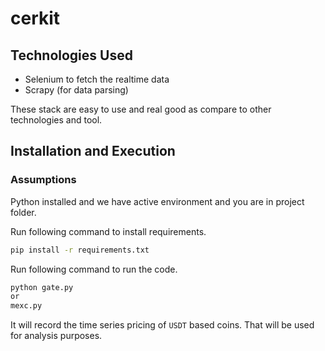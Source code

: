 # cerkit

## Technologies Used
* Selenium to fetch the realtime data
* Scrapy (for data parsing)

These stack are easy to use and real good as compare to other technologies and tool.

## Installation and Execution
### Assumptions
Python installed and we have active environment and you are in project folder.

Run following command to install requirements.
 ```bash
pip install -r requirements.txt
```
Run following command to run the code.

 ```bash
python gate.py
or 
mexc.py
```

It will record the time series pricing of `USDT` based coins. That will be used for analysis purposes.
